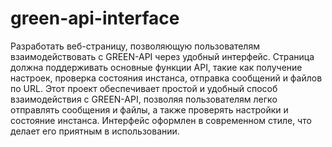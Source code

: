 # green-api-interface
Разработать веб-страницу, позволяющую пользователям взаимодействовать с GREEN-API через удобный интерфейс. Страница должна поддерживать основные функции API, такие как получение настроек, проверка состояния инстанса, отправка сообщений и файлов по URL.
Этот проект обеспечивает простой и удобный способ взаимодействия с GREEN-API, позволяя пользователям легко отправлять сообщения и файлы, а также проверять настройки и состояние инстанса. Интерфейс оформлен в современном стиле, что делает его приятным в использовании.
